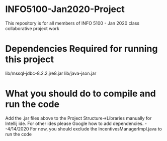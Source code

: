 # INFO5100-Jan2020-Project

This repository is for all members of INFO 5100 - Jan 2020 class collaborative project work

# Dependencies Required for running this project
lib/mssql-jdbc-8.2.2.jre8.jar
lib/java-json.jar


# What you should do to compile and run the code
Add the .jar files above to the Project Structure->Libraries manually for Intellij ide. For other ides please Google how to add dependencies.
--4/14/2020
For now, you should exclude the IncentivesManagerImpl.java to run the code
